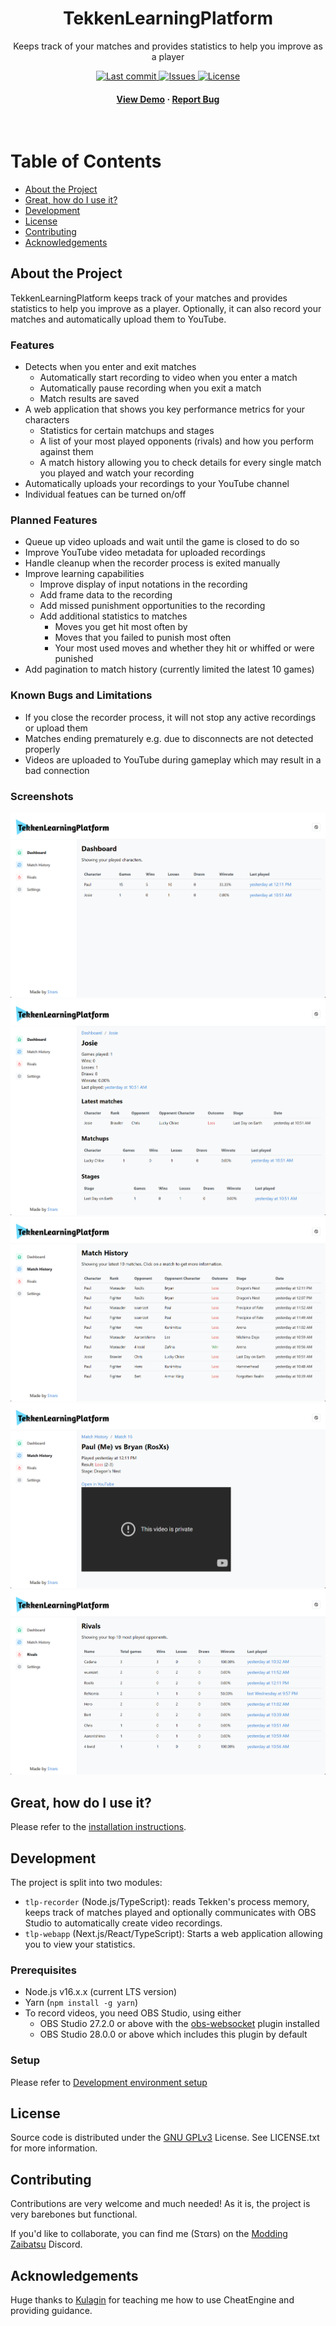 <div align="center">
  <h1>TekkenLearningPlatform</h1>
  <p>Keeps track of your matches and provides statistics to help you improve as a player</p>
  
  <a href="https://github.com/marcelherd/TekkenLearningPlatform/commits/master">
    <img src="https://img.shields.io/github/last-commit/marcelherd/TekkenLearningPlatform" alt="Last commit" />
  </a>
  <a href="https://github.com/marcelherd/TekkenLearningPlatform/issues/">
    <img src="https://img.shields.io/github/issues/marcelherd/TekkenLearningPlatform" alt="Issues" />
  </a>
  <a href="https://github.com/marcelherd/TekkenLearningPlatform/blob/master/LICENSE.txt">
    <img src="https://img.shields.io/github/license/marcelherd/TekkenLearningPlatform" alt="License" />
  </a>
   
<h4>
    <a href="https://www.youtube.com/watch?v=TAY12rH-hs4">View Demo</a>
  <span> · </span>
    <a href="https://github.com/marcelherd/TekkenLearningPlatform/issues/">Report Bug</a>
  </h4>
</div>

<br />

# Table of Contents

- [About the Project](#about-the-project)
- [Great, how do I use it?](#great-how-do-i-use-it)
- [Development](#development)
- [License](#license)
- [Contributing](#contributing)
- [Acknowledgements](#acknowledgements)

## About the Project

TekkenLearningPlatform keeps track of your matches and provides statistics to help you improve as a player. Optionally, it can also record your matches and automatically upload them to YouTube.

### Features

- Detects when you enter and exit matches
  - Automatically start recording to video when you enter a match
  - Automatically pause recording when you exit a match
  - Match results are saved
- A web application that shows you key performance metrics for your characters
  - Statistics for certain matchups and stages
  - A list of your most played opponents (rivals) and how you perform against them
  - A match history allowing you to check details for every single match you played and watch your recording
- Automatically uploads your recordings to your YouTube channel
- Individual featues can be turned on/off

### Planned Features

- Queue up video uploads and wait until the game is closed to do so
- Improve YouTube video metadata for uploaded recordings
- Handle cleanup when the recorder process is exited manually
- Improve learning capabilities
  - Improve display of input notations in the recording
  - Add frame data to the recording
  - Add missed punishment opportunities to the recording
  - Add additional statistics to matches
    - Moves you get hit most often by
    - Moves that you failed to punish most often
    - Your most used moves and whether they hit or whiffed or were punished
- Add pagination to match history (currently limited the latest 10 games)

### Known Bugs and Limitations

- If you close the recorder process, it will not stop any active recordings or upload them
- Matches ending prematurely e.g. due to disconnects are not detected properly
- Videos are uploaded to YouTube during gameplay which may result in a bad connection

### Screenshots

<img src="https://raw.githubusercontent.com/marcelherd/TekkenLearningPlatform/master/docs/dashboard.png" alt="Dashboard" />
<img src="https://raw.githubusercontent.com/marcelherd/TekkenLearningPlatform/master/docs/character_detail.png" alt="Character Statistics" />
<img src="https://raw.githubusercontent.com/marcelherd/TekkenLearningPlatform/master/docs/match_history.png" alt="Match History" />
<img src="https://raw.githubusercontent.com/marcelherd/TekkenLearningPlatform/master/docs/match_detail.png" alt="Match Details" />
<img src="https://raw.githubusercontent.com/marcelherd/TekkenLearningPlatform/master/docs/rivals.png" alt="Rivals" />

## Great, how do I use it?

Please refer to the [installation instructions](https://github.com/marcelherd/TekkenLearningPlatform/wiki/User-Guide#installation).

## Development

The project is split into two modules:

- `tlp-recorder` (Node.js/TypeScript): reads Tekken's process memory, keeps track of matches played and optionally communicates with OBS Studio to automatically create video recordings.
-  `tlp-webapp` (Next.js/React/TypeScript): Starts a web application allowing you to view your statistics.

### Prerequisites

- Node.js v16.x.x (current LTS version)
- Yarn (`npm install -g yarn`) 
- To record videos, you need OBS Studio, using either
  - OBS Studio 27.2.0 or above with the [obs-websocket](https://github.com/obsproject/obs-websocket/releases/tag/5.0.0-beta1) plugin installed
  - OBS Studio 28.0.0 or above which includes this plugin by default

### Setup

Please refer to [Development environment setup](https://github.com/marcelherd/TekkenLearningPlatform/wiki/Development#development-environment-setup)

## License

Source code is distributed under the [GNU GPLv3](https://choosealicense.com/licenses/gpl-3.0/) License. See LICENSE.txt for more information.

## Contributing

Contributions are very welcome and much needed! As it is, the project is very barebones but functional.

If you'd like to collaborate, you can find me (Sταrs) on the [Modding Zaibatsu](https://discord.gg/nCAeJE4z5U) Discord.

## Acknowledgements

Huge thanks to [Kulagin](https://github.com/KulaGGin) for teaching me how to use CheatEngine and providing guidance.
